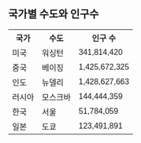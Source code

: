 <!DOCTYPE html>
<html>
<head>
<style>
table {
  font-family: arial, sans-serif;
  border-collapse: collapse;
  width: 100%;
}

td, th {
  border: 1px solid #dddddd;
  text-align: left;
  padding: 8px;
}

tr:nth-child(even) {
  background-color: #dddddd;
}
</style>
</head>
<body>

<h2>국가별 수도와 인구수</h2>

<table>
  <tr>
    <th>국가</th>
    <th>수도</th>
    <th>인구 수</th>
  </tr>
  <tr>
    <td>미국</td>
    <td>워싱턴</td>
    <td>341,814,420</td>
  </tr>
  <tr>
    <td>중국</td>
    <td>베이징</td>
    <td>1,425,672,325</td>
  </tr>
  <tr>
    <td>인도</td>
    <td>뉴델리</td>
    <td>1,428,627,663</td>
  </tr>
  <tr>
    <td>러시아</td>
    <td>모스크바</td>
    <td>144,444,359</td>
  </tr>
  <tr>
    <td>한국</td>
    <td>서울</td>
    <td>51,784,059</td>
  </tr>
  <tr>
    <td>일본</td>
    <td>도쿄</td>
    <td>123,491,891</td>
  </tr>
</table>

</body>
</html>

